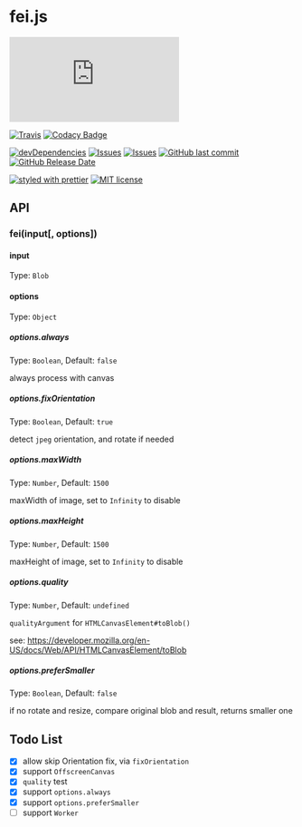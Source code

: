# fei.js

[![gzip size](http://img.badgesize.io/https://unpkg.com/fei.js/dist/index.min.mjs?compression=gzip&style=flat-square)](http://img.badgesize.io/https://unpkg.com/fei.js/dist/index.min.mjs)

[![Travis](https://img.shields.io/travis/fisker/fei.js.svg?style=flat-square)](https://travis-ci.org/fisker/fei.js)
[![Codacy Badge](https://api.codacy.com/project/badge/Grade/f1c92423809b450e871e4812581f8fe6)](https://app.codacy.com/app/fisker/fei.js?utm_source=github.com&utm_medium=referral&utm_content=fisker/fei.js&utm_campaign=Badge_Grade_Settings)

[![devDependencies](https://img.shields.io/david/dev/fisker/fei.js.svg?style=flat-square)](https://david-dm.org/fisker/fei.js)
[![Issues](http://img.shields.io/github/issues/fisker/fei.js.svg?style=flat-square)](https://github.com/fisker/fei.js/issues)
[![Issues](https://img.shields.io/github/issues-pr/fisker/fei.js.svg?style=flat-square)](https://github.com/fisker/fei.js/pulls)
[![GitHub last commit](https://img.shields.io/github/last-commit/fisker/fei.js.svg?style=flat-square)](https://github.com/fisker/fei.js/commits)
[![GitHub Release Date](https://img.shields.io/github/release-date/fisker/fei.js.svg?style=flat-square)](https://github.com/fisker/fei.js/releases)

[![styled with prettier](https://img.shields.io/badge/styled_with-prettier-ff69b4.svg?style=flat-square)](https://github.com/prettier/prettier)
[![MIT license](https://img.shields.io/github/license/fisker/fei.js.svg?style=flat-square)](http://opensource.org/licenses/MIT)

## API

### fei(input[, options])

#### input

Type: `Blob`

#### options

Type: `Object`

##### options.always

Type: `Boolean`, Default: `false`

always process with canvas

##### options.fixOrientation

Type: `Boolean`, Default: `true`

detect `jpeg` orientation, and rotate if needed

##### options.maxWidth

Type: `Number`, Default: `1500`

maxWidth of image, set to `Infinity` to disable

##### options.maxHeight

Type: `Number`, Default: `1500`

maxHeight of image, set to `Infinity` to disable

##### options.quality

Type: `Number`, Default: `undefined`

`qualityArgument` for `HTMLCanvasElement#toBlob()`

see: <https://developer.mozilla.org/en-US/docs/Web/API/HTMLCanvasElement/toBlob>

##### options.preferSmaller

Type: `Boolean`, Default: `false`

if no rotate and resize, compare original blob and result, returns smaller one

## Todo List

- [x] allow skip Orientation fix, via `fixOrientation`
- [x] support `OffscreenCanvas`
- [x] `quality` test
- [x] support `options.always`
- [x] support `options.preferSmaller`
- [ ] support `Worker`

